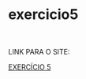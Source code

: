 # exercicio5
<br>
<p>LINK PARA O SITE:</p>
<a href="https://mariapbadra.github.io/exercicio5/">EXERCÍCIO 5</a>
